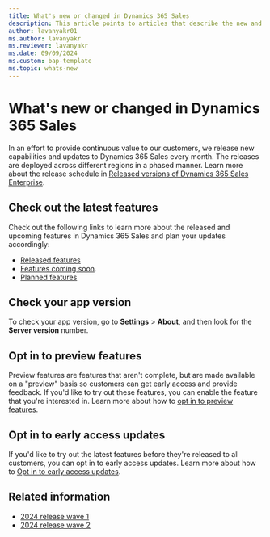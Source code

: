 ```yaml
---
title: What's new or changed in Dynamics 365 Sales
description: This article points to articles that describe the new and changed features in each release of Dynamics 365 Sales.
author: lavanyakr01
ms.author: lavanyakr
ms.reviewer: lavanyakr
ms.date: 09/09/2024
ms.custom: bap-template 
ms.topic: whats-new 
---
```


# What's new or changed in Dynamics 365 Sales

In an effort to provide continuous value to our customers, we release new capabilities and updates to Dynamics 365 Sales every month. The releases are deployed across different regions in a phased manner. Learn more about the release schedule in [Released versions of Dynamics 365 Sales Enterprise](/dynamics365/released-versions/dynamics365sales#latest-version-availability).

## Check out the latest features

Check out the following links to learn more about the released and upcoming features in Dynamics 365 Sales and plan your updates accordingly:

- [Released features](https://releaseplans.microsoft.com/en-US/?app=Sales&group=date&status=new)
- [Features coming soon](https://releaseplans.microsoft.com/en-US/?app=Sales&group=date&status=coming-soon).
- [Planned features](https://releaseplans.microsoft.com/en-US/?app=Sales&group=date&status=planned)

## Check your app version

To check your app version, go to **Settings** > **About**, and then look for the **Server version** number.

## Opt in to preview features

Preview features are features that aren't complete, but are made available on a "preview" basis so customers can get early access and provide feedback. If you'd like to try out these features, you can enable the feature that you're interested in. Learn more about how to [opt in to preview features](/power-platform/admin/what-are-preview-features-how-do-i-enable-them#how-do-i-enable-a-preview-feature).

## Opt in to early access updates

If you'd like to try out the latest features before they're released to all customers, you can opt in to early access updates. Learn more about how to [Opt in to early access updates](/power-platform/admin/opt-in-early-access-updates#how-to-get-early-access-updates).

## Related information

- [2024 release wave 1](/dynamics365/release-plan/2024wave1/sales/dynamics365-sales/planned-features)  
- [2024 release wave 2](/dynamics365/release-plan/2024wave2/sales/dynamics365-sales/planned-features)

